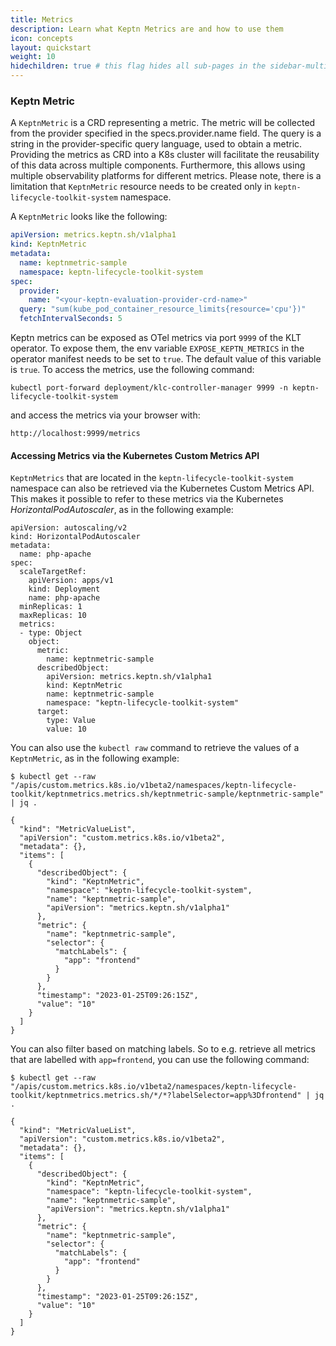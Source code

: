 ```yaml
---
title: Metrics
description: Learn what Keptn Metrics are and how to use them
icon: concepts
layout: quickstart
weight: 10
hidechildren: true # this flag hides all sub-pages in the sidebar-multicard.html
---
```


### Keptn Metric
A `KeptnMetric` is a CRD representing a metric. The metric will be collected from the provider specified in the specs.provider.name field. The query is a string in the provider-specific query language, used to obtain a metric. Providing the metrics as CRD into a K8s cluster will facilitate the reusability of this data across multiple components. Furthermore, this allows using multiple observability platforms for different metrics. Please note, there is a limitation that `KeptnMetric` resource needs to be created only in `keptn-lifecycle-toolkit-system` namespace.

A `KeptnMetric` looks like the following:

```yaml
apiVersion: metrics.keptn.sh/v1alpha1
kind: KeptnMetric
metadata:
  name: keptnmetric-sample
  namespace: keptn-lifecycle-toolkit-system
spec:
  provider:
    name: "<your-keptn-evaluation-provider-crd-name>"
  query: "sum(kube_pod_container_resource_limits{resource='cpu'})"
  fetchIntervalSeconds: 5
```

Keptn metrics can be exposed as OTel metrics via port `9999` of the KLT operator. To expose them, the env variable `EXPOSE_KEPTN_METRICS` in the operator manifest needs to be set to `true`. The default value of this variable is `true`. To access the metrics, use the following command:

```
kubectl port-forward deployment/klc-controller-manager 9999 -n keptn-lifecycle-toolkit-system
```

and access the metrics via your browser with:

```
http://localhost:9999/metrics
```


#### Accessing Metrics via the Kubernetes Custom Metrics API

`KeptnMetrics` that are located in the `keptn-lifecycle-toolkit-system` namespace can also be retrieved via the Kubernetes Custom Metrics API.
This makes it possible to refer to these metrics via the Kubernetes *HorizontalPodAutoscaler*, as in the following example:

```
apiVersion: autoscaling/v2
kind: HorizontalPodAutoscaler
metadata:
  name: php-apache
spec:
  scaleTargetRef:
    apiVersion: apps/v1
    kind: Deployment
    name: php-apache
  minReplicas: 1
  maxReplicas: 10
  metrics:
  - type: Object
    object:
      metric:
        name: keptnmetric-sample
      describedObject:
        apiVersion: metrics.keptn.sh/v1alpha1
        kind: KeptnMetric
        name: keptnmetric-sample
        namespace: "keptn-lifecycle-toolkit-system"
      target:
        type: Value
        value: 10
```

You can also use the `kubectl raw` command to retrieve the values of a `KeptnMetric`, as in the following example:

```shell
$ kubectl get --raw "/apis/custom.metrics.k8s.io/v1beta2/namespaces/keptn-lifecycle-toolkit/keptnmetrics.metrics.sh/keptnmetric-sample/keptnmetric-sample" | jq .

{
  "kind": "MetricValueList",
  "apiVersion": "custom.metrics.k8s.io/v1beta2",
  "metadata": {},
  "items": [
    {
      "describedObject": {
        "kind": "KeptnMetric",
        "namespace": "keptn-lifecycle-toolkit-system",
        "name": "keptnmetric-sample",
        "apiVersion": "metrics.keptn.sh/v1alpha1"
      },
      "metric": {
        "name": "keptnmetric-sample",
        "selector": {
          "matchLabels": {
            "app": "frontend"
          }
        }
      },
      "timestamp": "2023-01-25T09:26:15Z",
      "value": "10"
    }
  ]
}
```

You can also filter based on matching labels. So to e.g. retrieve all metrics that are labelled with `app=frontend`, you can use the following command:

```shell
$ kubectl get --raw "/apis/custom.metrics.k8s.io/v1beta2/namespaces/keptn-lifecycle-toolkit/keptnmetrics.metrics.sh/*/*?labelSelector=app%3Dfrontend" | jq .

{
  "kind": "MetricValueList",
  "apiVersion": "custom.metrics.k8s.io/v1beta2",
  "metadata": {},
  "items": [
    {
      "describedObject": {
        "kind": "KeptnMetric",
        "namespace": "keptn-lifecycle-toolkit-system",
        "name": "keptnmetric-sample",
        "apiVersion": "metrics.keptn.sh/v1alpha1"
      },
      "metric": {
        "name": "keptnmetric-sample",
        "selector": {
          "matchLabels": {
            "app": "frontend"
          }
        }
      },
      "timestamp": "2023-01-25T09:26:15Z",
      "value": "10"
    }
  ]
}
```